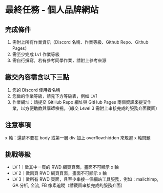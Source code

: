 # 最終任務 - 個人品牌網站
## 完成條件
1. 需附上所有作業資訊（Discord 名稱、作業等級、Github Repo、Github Pages）
2. 需至少完成 Lv1 作業等級
3. 需自行撰寫，若有參考同學作業，請附上參考來源

## 繳交內容需含以下三點
1. 您的 Discord 使用者名稱
2. 您做的作業等級，請見下方等級表，例如 LV1
3. 作業網址：請提交 GitHub Repo 網址與 GitHub Pages 兩個資訊來提交作業，以方便助教與講師檢視。（繳交 Level 3 需附上串接完成的服務介面截圖）

## 注意事項
x 軸：還請不要在 body 或第一層 div 加上 overflow:hidden 來規避 x 軸問題

## 挑戰等級
* LV 1｜做其中一頁的 RWD 網頁頁面，畫面不可顯示 x 軸
* LV 2｜做兩頁 RWD 網頁頁面，畫面不可顯示 x 軸
* LV 3｜做所有 RWD 頁面，且至少串接一個網站工具服務，例如：mailchimp, GA 分析, 金流, FB 像素追蹤（請截圖串接完成的服務介面）
